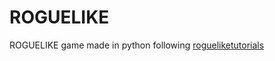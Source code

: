# ROGUELIKE
ROGUELIKE game made in python following [rogueliketutorials](http://rogueliketutorials.com/tutorials/tcod/v2/)
